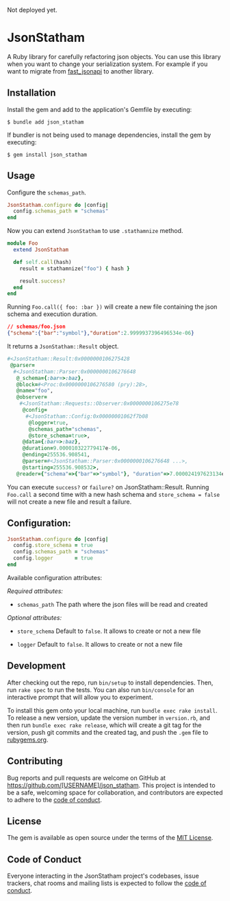 Not deployed yet.

# JsonStatham

A Ruby library for carefully refactoring json objects.
You can use this library when you want to change your serialization system.
For example if you want to migrate from [fast_jsonapi](https://github.com/Netflix/fast_jsonapi) to another library.

## Installation

Install the gem and add to the application's Gemfile by executing:

    $ bundle add json_statham

If bundler is not being used to manage dependencies, install the gem by executing:

    $ gem install json_statham

## Usage

Configure the `schemas_path`.

```ruby
JsonStatham.configure do |config|
  config.schemas_path = "schemas"
end
```

Now you can extend `JsonStatham` to use `.stathamnize` method.

```ruby
module Foo
  extend JsonStatham

  def self.call(hash)
    result = stathamnize("foo") { hash }

    result.success?
  end
end
```

Running `Foo.call({ foo: :bar })` will create a new file containing the json schema and execution duration.

```json
// schemas/foo.json
{"schema":{"bar":"symbol"},"duration":2.9999937396496534e-06}
```

It returns a `JsonStatham::Result` object.

```ruby
#<JsonStatham::Result:0x0000000106275428
 @parser=
  #<JsonStatham::Parser:0x0000000106276648
   @_schema={:bar=>:baz},
   @block=#<Proc:0x0000000106276580 (pry):28>,
   @name="foo",
   @observer=
    #<JsonStatham::Requests::Observer:0x0000000106275e78
     @config=
      #<JsonStatham::Config:0x00000001062f7b08
       @logger=true,
       @schemas_path="schemas",
       @store_schema=true>,
     @data={:bar=>:baz},
     @duration=9.000010322779417e-06,
     @ending=255536.908541,
     @parser=#<JsonStatham::Parser:0x0000000106276648 ...>,
     @starting=255536.908532>,
   @reader={"schema"=>{"bar"=>"symbol"}, "duration"=>7.000024197623134e-06}>>
```

You can execute `success?` or `failure?` on JsonStatham::Result.
Running `Foo.call` a second time with a new hash schema and `store_schema = false` will not create a new file and result a failure.

## Configuration:

```ruby
JsonStatham.configure do |config|
  config.store_schema = true
  config.schemas_path = "schemas"
  config.logger       = true
end
```

Available configuration attributes:

*Required attributes:*

- `schemas_path` The path where the json files will be read and created

*Optional attributes:*

- `store_schema` Default to `false`. It allows to create or not a new file

- `logger` Default to `false`. It allows to create or not a new file

## Development

After checking out the repo, run `bin/setup` to install dependencies. Then, run `rake spec` to run the tests. You can also run `bin/console` for an interactive prompt that will allow you to experiment.

To install this gem onto your local machine, run `bundle exec rake install`. To release a new version, update the version number in `version.rb`, and then run `bundle exec rake release`, which will create a git tag for the version, push git commits and the created tag, and push the `.gem` file to [rubygems.org](https://rubygems.org).

## Contributing

Bug reports and pull requests are welcome on GitHub at https://github.com/[USERNAME]/json_statham. This project is intended to be a safe, welcoming space for collaboration, and contributors are expected to adhere to the [code of conduct](https://github.com/[USERNAME]/json_statham/blob/master/CODE_OF_CONDUCT.md).

## License

The gem is available as open source under the terms of the [MIT License](https://opensource.org/licenses/MIT).

## Code of Conduct

Everyone interacting in the JsonStatham project's codebases, issue trackers, chat rooms and mailing lists is expected to follow the [code of conduct](https://github.com/[USERNAME]/json_statham/blob/master/CODE_OF_CONDUCT.md).
